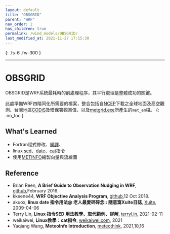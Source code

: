 ```yaml
---
layout: default
title: "OBSGRID"
parent: "WRF"
nav_order: 2
has_children: true
permalink: /wind_models/OBSGRID/
last_modified_at: 2021-11-27 17:15:30
---
```


{: .fs-6 .fw-300 }

---

# OBSGRID
OBSGRID是WRF系統最耗時的前處理程序，其平行處理是整體成功的關鍵。

此處準備WRF四階同化所需要的檔案，整合包括自[NCEP](https://sinotec2.github.io/Focus-on-Air-Quality/wind_models/NCEP/)下載之全球地面及高空觀測、台灣地區[CODiS](https://sinotec2.github.io/Focus-on-Air-Quality/wind_models/CODiS/add_srfFF/)及環保署觀測值，以及[metgrid.exe](https://sinotec2.github.io/Focus-on-Air-Quality/wind_models/WPS/namelist.wps/#metgridexe%E5%86%8D%E5%88%86%E6%9E%90%E6%95%B8%E6%93%9A%E4%B9%8B%E7%B6%B2%E6%A0%BC%E5%8C%96)所產生的`met_em`檔。
{: .no_toc }

## What's Learned 
- Fortran程式修改、[編譯](https://github.com/wrf-model/OBSGRID/blob/master/README)、
- linux [sed](https://terryl.in/zh/linux-sed-command/)、[date](https://blog.xuite.net/akuox/linux/23200246-linux+date+%E6%8C%87%E4%BB%A4+%E7%94%A8%E6%B3%95)、[cat](https://weikaiwei.com/linux/cat-command/)指令
- 使用[METINFO](http://meteothink.org/)繪製向量與流線圖

## Reference
- Brian Reen, **A Brief Guide to Observation Nudging in WRF**, [github](https://raw.githubusercontent.com/wrf-model/OBSGRID/master/ObsNudgingGuide.pdf),February 2016.
- kkeene44, **WRF Objective Analysis Program**, [github](https://github.com/wrf-model/OBSGRID/blob/master/README),12 Oct 2018.
- akuox, **linux date 指令用法@ 老人最愛碎碎念:: 隨意窩Xuite日誌**, [Xuite](https://blog.xuite.net/akuox/linux/23200246-linux+date+%E6%8C%87%E4%BB%A4+%E7%94%A8%E6%B3%95), 2009-04-06
- Terry Lin, **Linux 指令SED 用法教學、取代範例、詳解**, [terryl.in](https://terryl.in/zh/linux-sed-command/),	2021-02-11 
- weikaiwei, **Linux教學：cat指令**, [weikaiwei.com](https://weikaiwei.com/linux/cat-command/), 2021
- Yaqiang Wang, **MeteoInfo Introduction**, [meteothink](http://meteothink.org/), 2021,10,16